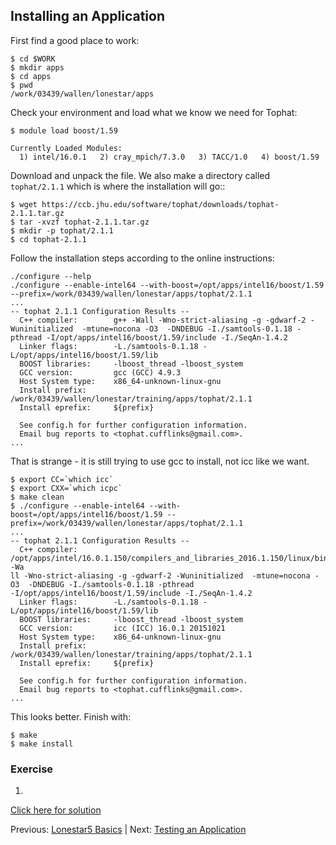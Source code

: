## Installing an Application


First find a good place to work:
```
$ cd $WORK
$ mkdir apps
$ cd apps
$ pwd
/work/03439/wallen/lonestar/apps
```

Check your environment and load what we know we need for Tophat:
```
$ module load boost/1.59
 
Currently Loaded Modules:
  1) intel/16.0.1   2) cray_mpich/7.3.0   3) TACC/1.0   4) boost/1.59
```


Download and unpack the file. We also make a directory called `tophat/2.1.1` which is where the installation will go::
```
$ wget https://ccb.jhu.edu/software/tophat/downloads/tophat-2.1.1.tar.gz
$ tar -xvzf tophat-2.1.1.tar.gz
$ mkdir -p tophat/2.1.1
$ cd tophat-2.1.1
```


Follow the installation steps according to the online instructions:
```
./configure --help
./configure --enable-intel64 --with-boost=/opt/apps/intel16/boost/1.59 --prefix=/work/03439/wallen/lonestar/apps/tophat/2.1.1
...
-- tophat 2.1.1 Configuration Results --
  C++ compiler:        g++ -Wall -Wno-strict-aliasing -g -gdwarf-2 -Wuninitialized  -mtune=nocona -O3  -DNDEBUG -I./samtools-0.1.18 -pthread -I/opt/apps/intel16/boost/1.59/include -I./SeqAn-1.4.2
  Linker flags:        -L./samtools-0.1.18 -L/opt/apps/intel16/boost/1.59/lib
  BOOST libraries:     -lboost_thread -lboost_system
  GCC version:         gcc (GCC) 4.9.3
  Host System type:    x86_64-unknown-linux-gnu
  Install prefix:      /work/03439/wallen/lonestar/training/apps/tophat/2.1.1
  Install eprefix:     ${prefix}
 
  See config.h for further configuration information.
  Email bug reports to <tophat.cufflinks@gmail.com>.
...
```

That is strange - it is still trying to use gcc to install, not icc like we want.
```
$ export CC=`which icc`
$ export CXX=`which icpc`
$ make clean
$ ./configure --enable-intel64 --with-boost=/opt/apps/intel16/boost/1.59 --prefix=/work/03439/wallen/lonestar/apps/tophat/2.1.1
...
-- tophat 2.1.1 Configuration Results --
  C++ compiler:        /opt/apps/intel/16.0.1.150/compilers_and_libraries_2016.1.150/linux/bin/intel64/icpc -Wa
ll -Wno-strict-aliasing -g -gdwarf-2 -Wuninitialized  -mtune=nocona -O3  -DNDEBUG -I./samtools-0.1.18 -pthread
-I/opt/apps/intel16/boost/1.59/include -I./SeqAn-1.4.2
  Linker flags:        -L./samtools-0.1.18 -L/opt/apps/intel16/boost/1.59/lib
  BOOST libraries:     -lboost_thread -lboost_system
  GCC version:         icc (ICC) 16.0.1 20151021
  Host System type:    x86_64-unknown-linux-gnu
  Install prefix:      /work/03439/wallen/lonestar/training/apps/tophat/2.1.1
  Install eprefix:     ${prefix}
 
  See config.h for further configuration information.
  Email bug reports to <tophat.cufflinks@gmail.com>.
...
```

This looks better. Finish with:
```
$ make
$ make install
```

### Exercise

1. 

[Click here for solution](hpc_software_environment_03_solution.md)



Previous: [Lonestar5 Basics](hpc_software_environment_02.md) | Next: [Testing an Application](hpc_software_environment_04.md)

